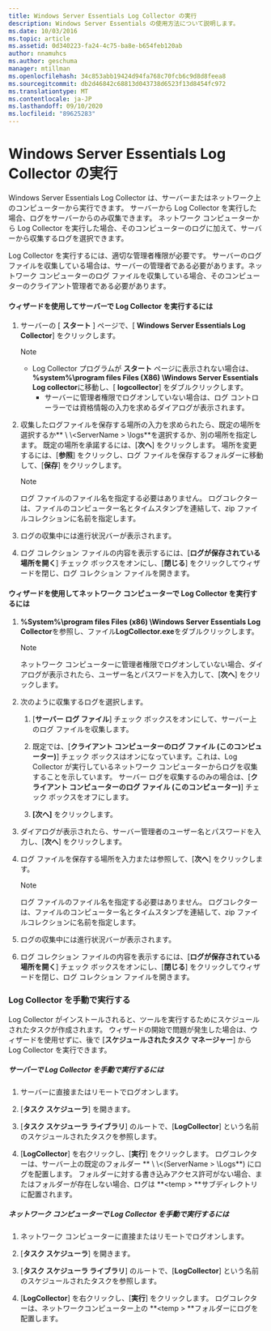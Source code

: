 ```yaml
---
title: Windows Server Essentials Log Collector の実行
description: Windows Server Essentials の使用方法について説明します。
ms.date: 10/03/2016
ms.topic: article
ms.assetid: 0d340223-fa24-4c75-ba8e-b654feb120ab
author: nnamuhcs
ms.author: geschuma
manager: mtillman
ms.openlocfilehash: 34c853abb19424d94fa768c70fcb6c9d8d8feea8
ms.sourcegitcommit: db2d46842c68813d043738d6523f13d8454fc972
ms.translationtype: MT
ms.contentlocale: ja-JP
ms.lasthandoff: 09/10/2020
ms.locfileid: "89625283"
---
```

# <a name="run-the-windows-server-essentials-log-collector"></a>Windows Server Essentials Log Collector の実行
Windows Server Essentials Log Collector は、サーバーまたはネットワーク上のコンピューターから実行できます。 サーバーから Log Collector を実行した場合、ログをサーバーからのみ収集できます。 ネットワーク コンピューターから Log Collector を実行した場合、そのコンピューターのログに加えて、サーバーから収集するログを選択できます。

 Log Collector を実行するには、適切な管理者権限が必要です。 サーバーのログ ファイルを収集している場合は、サーバーの管理者である必要があります。ネットワーク コンピューターのログ ファイルを収集している場合、そのコンピューターのクライアント管理者である必要があります。

#### <a name="to-run-the-log-collector-on-the-server-by-using-the-wizard"></a>ウィザードを使用してサーバーで Log Collector を実行するには

1. サーバーの [ **スタート** ] ページで、[ **Windows Server Essentials Log Collector**] をクリックします。

   > [!NOTE]
   > - Log Collector プログラムが **スタート** ページに表示されない場合は、 **%system%\program files Files (X86) \Windows Server Essentials Log collector**に移動し、[ **logcollector**] をダブルクリックします。
   >   -   サーバーに管理者権限でログオンしていない場合は、ログ コントローラーでは資格情報の入力を求めるダイアログが表示されます。

2. 収集したログファイルを保存する場所の入力を求められたら、既定の場所を選択するか** \\ \\<ServerName \> \logs**を選択するか、別の場所を指定します。 既定の場所を承諾するには、[**次へ**] をクリックします。 場所を変更するには、[**参照**] をクリックし、ログ ファイルを保存するフォルダーに移動して、[**保存**] をクリックします。

   > [!NOTE]
   >  ログ ファイルのファイル名を指定する必要はありません。 ログコレクターは、ファイルのコンピューター名とタイムスタンプを連結して、zip ファイルコレクションに名前を指定します。

3. ログの収集中には進行状況バーが表示されます。

4. ログ コレクション ファイルの内容を表示するには、[**ログが保存されている場所を開く**] チェック ボックスをオンにし、[**閉じる**] をクリックしてウィザードを閉じ、ログ コレクション ファイルを開きます。

#### <a name="to-run-the-log-collector-on-a-network-computer-by-using-the-wizard"></a>ウィザードを使用してネットワーク コンピューターで Log Collector を実行するには

1.  **%System%\program files Files (x86) \Windows Server Essentials Log Collector**を参照し、ファイル**LogCollector.exe**をダブルクリックします。

    > [!NOTE]
    >  ネットワーク コンピューターに管理者権限でログオンしていない場合、ダイアログが表示されたら、ユーザー名とパスワードを入力して、[**次へ**] をクリックします。

2.  次のように収集するログを選択します。

    1.  [**サーバー ログ ファイル**] チェック ボックスをオンにして、サーバー上のログ ファイルを収集します。

    2.  既定では、[**クライアント コンピューターのログ ファイル (このコンピューター)**] チェック ボックスはオンになっています。これは、Log Collector が実行しているネットワーク コンピューターからログを収集することを示しています。 サーバー ログを収集するのみの場合は、[**クライアント コンピューターのログ ファイル (このコンピューター)**] チェック ボックスをオフにします。

    3.  **[次へ]** をクリックします。

3.  ダイアログが表示されたら、サーバー管理者のユーザー名とパスワードを入力し、[**次へ**] をクリックします。

4.  ログ ファイルを保存する場所を入力または参照して、[**次へ**] をクリックします。

    > [!NOTE]
    >  ログ ファイルのファイル名を指定する必要はありません。 ログコレクターは、ファイルのコンピューター名とタイムスタンプを連結して、zip ファイルコレクションに名前を指定します。

5.  ログの収集中には進行状況バーが表示されます。

6.  ログ コレクション ファイルの内容を表示するには、[**ログが保存されている場所を開く**] チェック ボックスをオンにし、[**閉じる**] をクリックしてウィザードを閉じ、ログ コレクション ファイルを開きます。

### <a name="running-the-log-collector-manually"></a>Log Collector を手動で実行する
 Log Collector がインストールされると、ツールを実行するためにスケジュールされたタスクが作成されます。 ウィザードの開始で問題が発生した場合は、ウィザードを使用せずに、後で [**スケジュールされたタスク マネージャー**] から Log Collector を実行できます。

##### <a name="to-manually-run-the-log-collector-on-the-server"></a>サーバーで Log Collector を手動で実行するには

1.  サーバーに直接またはリモートでログオンします。

2.  [**タスク スケジューラ**] を開きます。

3.  [**タスク スケジューラ ライブラリ**] のルートで、[**LogCollector**] という名前のスケジュールされたタスクを参照します。

4.  [**LogCollector**] を右クリックし、[**実行**] をクリックします。 ログコレクターは、サーバー上の既定のフォルダー ** \\ \\<(ServerName \> \Logs**) にログを配置します。 フォルダーに対する書き込みアクセス許可がない場合、またはフォルダーが存在しない場合、ログは **<temp \> **サブディレクトリに配置されます。

##### <a name="to-manually-run-the-log-collector-on-a-network-computer"></a>ネットワーク コンピューターで Log Collector を手動で実行するには

1.  ネットワーク コンピューターに直接またはリモートでログオンします。

2.  [**タスク スケジューラ**] を開きます。

3.  [**タスク スケジューラ ライブラリ**] のルートで、[**LogCollector**] という名前のスケジュールされたタスクを参照します。

4.  [**LogCollector**] を右クリックし、[**実行**] をクリックします。 ログコレクターは、ネットワークコンピューター上の **<temp \> **フォルダーにログを配置します。
